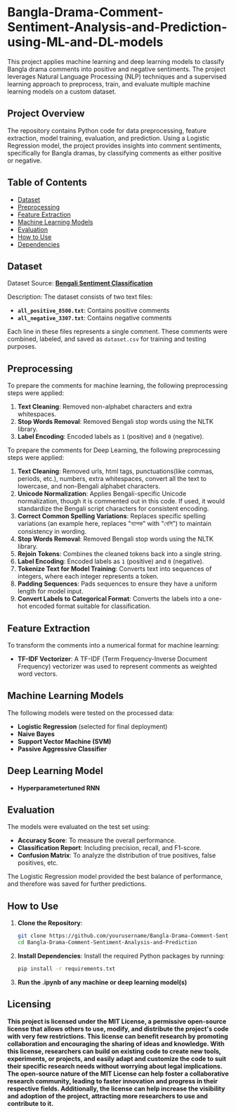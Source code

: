 # Bangla-Drama-Comment-Sentiment-Analysis-and-Prediction-using-ML-and-DL-models

This project applies machine learning and deep learning models to classify Bangla drama comments into positive and negative sentiments. The project leverages Natural Language Processing (NLP) techniques and a supervised learning approach to preprocess, train, and evaluate multiple machine learning models on a custom dataset.

## Project Overview

The repository contains Python code for data preprocessing, feature extraction, model training, evaluation, and prediction. Using a Logistic Regression model, the project provides insights into comment sentiments, specifically for Bangla dramas, by classifying comments as either positive or negative.

## Table of Contents

- [Dataset](#dataset)
- [Preprocessing](#preprocessing)
- [Feature Extraction](#feature-extraction)
- [Machine Learning Models](#machine-learning-models)
- [Evaluation](#evaluation)
- [How to Use](#how-to-use)
- [Dependencies](#dependencies)

## Dataset

Dataset Source: [**Bengali Sentiment Classification**](https://www.kaggle.com/datasets/saurabhshahane/bengali-sentiment-classification)

Description:
The dataset consists of two text files:
- **`all_positive_8500.txt`**: Contains positive comments
- **`all_negative_3307.txt`**: Contains negative comments

Each line in these files represents a single comment. These comments were combined, labeled, and saved as `dataset.csv` for training and testing purposes.

## Preprocessing

To prepare the comments for machine learning, the following preprocessing steps were applied:

1. **Text Cleaning**: Removed non-alphabet characters and extra whitespaces.
2. **Stop Words Removal**: Removed Bengali stop words using the NLTK library.
3. **Label Encoding**: Encoded labels as `1` (positive) and `0` (negative).

To prepare the comments for Deep Learning, the following preprocessing steps were applied:
1. **Text Cleaning**: Removed urls, html tags, punctuations(like commas, periods, etc.), numbers, extra whitespaces, convert all the text to lowercase, and non-Bengali alphabet characters.
2. **Unicode Normalization**: Applies Bengali-specific Unicode normalization, though it is commented out in this code. If used, it would standardize the Bengali script characters for consistent encoding.
3. **Correct Common Spelling Variations**: Replaces specific spelling variations (an example here, replaces "ব্যাপক" with "বেশি") to maintain consistency in wording.
4. **Stop Words Removal**: Removed Bengali stop words using the NLTK library.
5. **Rejoin Tokens**: Combines the cleaned tokens back into a single string.
6. **Label Encoding**: Encoded labels as `1` (positive) and `0` (negative).
7. **Tokenize Text for Model Training**: Converts text into sequences of integers, where each integer represents a token.
8. **Padding Sequences**: Pads sequences to ensure they have a uniform length for model input.
9. **Convert Labels to Categorical Format**: Converts the labels into a one-hot encoded format suitable for classification.

## Feature Extraction

To transform the comments into a numerical format for machine learning:
- **TF-IDF Vectorizer**: A TF-IDF (Term Frequency-Inverse Document Frequency) vectorizer was used to represent comments as weighted word vectors.

## Machine Learning Models

The following models were tested on the processed data:
- **Logistic Regression** (selected for final deployment)
- **Naive Bayes**
- **Support Vector Machine (SVM)**
- **Passive Aggressive Classifier**

## Deep Learning Model
- **Hyperparametertuned RNN**

## Evaluation

The models were evaluated on the test set using:
- **Accuracy Score**: To measure the overall performance.
- **Classification Report**: Including precision, recall, and F1-score.
- **Confusion Matrix**: To analyze the distribution of true positives, false positives, etc.

The Logistic Regression model provided the best balance of performance, and therefore was saved for further predictions.

## How to Use

1. **Clone the Repository**:
    ```bash
    git clone https://github.com/yourusername/Bangla-Drama-Comment-Sentiment-Analysis.git
    cd Bangla-Drama-Comment-Sentiment-Analysis-and-Prediction
    ```

2. **Install Dependencies**:
    Install the required Python packages by running:
    ```bash
    pip install -r requirements.txt
    ```

3. **Run the .ipynb of any machine or deep learning model(s)**

## Licensing

**This project is licensed under the MIT License, a permissive open-source license that allows others to use, modify, and distribute the project's code with very few restrictions. This license can benefit research by promoting collaboration and encouraging the sharing of ideas and knowledge. With this license, researchers can build on existing code to create new tools, experiments, or projects, and easily adapt and customize the code to suit their specific research needs without worrying about legal implications. The open-source nature of the MIT License can help foster a collaborative research community, leading to faster innovation and progress in their respective fields. Additionally, the license can help increase the visibility and adoption of the project, attracting more researchers to use and contribute to it.**
